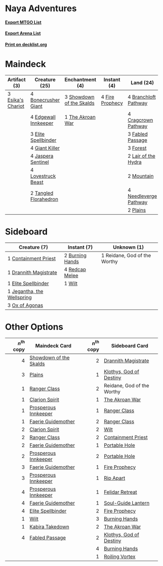 # Naya Adventures

#### [Export MTGO List](../collection/Naya%20Adventures/Naya%20Adventures.txt)
#### [Export Arena List](../collection/Naya%20Adventures/Naya%20Adventures_arena.txt)
#### [Print on decklist.org](http://decklist.org/?deckmain=4%09Bonecrusher%20Giant%0A4%09Branchloft%20Pathway%0A4%09Cragcrown%20Pathway%0A4%09Edgewall%20Innkeeper%0A3%09Elite%20Spellbinder%0A3%09Esika's%20Chariot%0A3%09Fabled%20Passage%0A4%09Fire%20Prophecy%0A3%09Forest%0A4%09Giant%20Killer%0A4%09Jaspera%20Sentinel%0A2%09Lair%20of%20the%20Hydra%0A4%09Lovestruck%20Beast%0A2%09Mountain%0A4%09Needleverge%20Pathway%0A2%09Plains%0A3%09Showdown%20of%20the%20Skalds%0A2%09Tangled%20Florahedron%0A1%09The%20Akroan%20War&deckside=2%09Burning%20Hands%0A1%09Containment%20Priest%0A1%09Drannith%20Magistrate%0A1%09Elite%20Spellbinder%0A1%09Jegantha,%20the%20Wellspring%0A3%09Ox%20of%20Agonas%0A4%09Redcap%20Melee%0A1%09Reidane,%20God%20of%20the%20Worthy%0A1%09Wilt)
# Maindeck

|                                        Artifact (3)                                        |                                         Creature (25)                                          |                                          Enchantment (4)                                          |                                       Instant (4)                                        |                                           Land (24)                                            |
|--------------------------------------------------------------------------------------------|------------------------------------------------------------------------------------------------|---------------------------------------------------------------------------------------------------|------------------------------------------------------------------------------------------|------------------------------------------------------------------------------------------------|
|3 [Esika's Chariot](http://gatherer.wizards.com/Pages/Card/Details.aspx?multiverseid=503783)|4 [Bonecrusher Giant](http://gatherer.wizards.com/Pages/Card/Details.aspx?multiverseid=473077)  |3 [Showdown of the Skalds](http://gatherer.wizards.com/Pages/Card/Details.aspx?multiverseid=503845)|4 [Fire Prophecy](http://gatherer.wizards.com/Pages/Card/Details.aspx?multiverseid=479636)|4 [Branchloft Pathway](http://gatherer.wizards.com/Pages/Card/Details.aspx?multiverseid=491909) |
|                                                                                            |4 [Edgewall Innkeeper](http://gatherer.wizards.com/Pages/Card/Details.aspx?multiverseid=473113) |1 [The Akroan War](http://gatherer.wizards.com/Pages/Card/Details.aspx?multiverseid=476375)        |                                                                                          |4 [Cragcrown Pathway](http://gatherer.wizards.com/Pages/Card/Details.aspx?multiverseid=491915)  |
|                                                                                            |3 [Elite Spellbinder](http://gatherer.wizards.com/Pages/Card/Details.aspx?multiverseid=513494)  |                                                                                                   |                                                                                          |3 [Fabled Passage](http://gatherer.wizards.com/Pages/Card/Details.aspx?multiverseid=473206)     |
|                                                                                            |4 [Giant Killer](http://gatherer.wizards.com/Pages/Card/Details.aspx?multiverseid=472976)       |                                                                                                   |                                                                                          |3 [Forest](http://gatherer.wizards.com/Pages/Card/Details.aspx?multiverseid=439860)             |
|                                                                                            |4 [Jaspera Sentinel](http://gatherer.wizards.com/Pages/Card/Details.aspx?multiverseid=503792)   |                                                                                                   |                                                                                          |2 [Lair of the Hydra](http://gatherer.wizards.com/Pages/Card/Details.aspx?multiverseid=527546)  |
|                                                                                            |4 [Lovestruck Beast](http://gatherer.wizards.com/Pages/Card/Details.aspx?multiverseid=473127)   |                                                                                                   |                                                                                          |2 [Mountain](http://gatherer.wizards.com/Pages/Card/Details.aspx?multiverseid=439859)           |
|                                                                                            |2 [Tangled Florahedron](http://gatherer.wizards.com/Pages/Card/Details.aspx?multiverseid=491859)|                                                                                                   |                                                                                          |4 [Needleverge Pathway](http://gatherer.wizards.com/Pages/Card/Details.aspx?multiverseid=491918)|
|                                                                                            |                                                                                                |                                                                                                   |                                                                                          |2 [Plains](http://gatherer.wizards.com/Pages/Card/Details.aspx?multiverseid=439856)             |


# Sideboard

|                                            Creature (7)                                             |                                       Instant (7)                                        |        Unknown (1)         |
|-----------------------------------------------------------------------------------------------------|------------------------------------------------------------------------------------------|----------------------------|
|1 [Containment Priest](http://gatherer.wizards.com/Pages/Card/Details.aspx?multiverseid=389470)      |2 [Burning Hands](http://gatherer.wizards.com/Pages/Card/Details.aspx?multiverseid=527422)|1 Reidane, God of the Worthy|
|1 [Drannith Magistrate](http://gatherer.wizards.com/Pages/Card/Details.aspx?multiverseid=479531)     |4 [Redcap Melee](http://gatherer.wizards.com/Pages/Card/Details.aspx?multiverseid=473097) |                            |
|1 [Elite Spellbinder](http://gatherer.wizards.com/Pages/Card/Details.aspx?multiverseid=513494)       |1 [Wilt](http://gatherer.wizards.com/Pages/Card/Details.aspx?multiverseid=479696)         |                            |
|1 [Jegantha, the Wellspring](http://gatherer.wizards.com/Pages/Card/Details.aspx?multiverseid=479742)|                                                                                          |                            |
|3 [Ox of Agonas](http://gatherer.wizards.com/Pages/Card/Details.aspx?multiverseid=476398)            |                                                                                          |                            |


# Other Options

|*n*<sup>th</sup> copy|                                          Maindeck Card                                          |*n*<sup>th</sup> copy|                                          Sideboard Card                                          |
|--------------------:|-------------------------------------------------------------------------------------------------|--------------------:|--------------------------------------------------------------------------------------------------|
|                    4|[Showdown of the Skalds](http://gatherer.wizards.com/Pages/Card/Details.aspx?multiverseid=503845)|                    2|[Drannith Magistrate](http://gatherer.wizards.com/Pages/Card/Details.aspx?multiverseid=479531)    |
|                    3|[Plains](http://gatherer.wizards.com/Pages/Card/Details.aspx?multiverseid=439856)                |                    1|[Klothys, God of Destiny](http://gatherer.wizards.com/Pages/Card/Details.aspx?multiverseid=476471)|
|                    1|[Ranger Class](http://gatherer.wizards.com/Pages/Card/Details.aspx?multiverseid=527489)          |                    2|Reidane, God of the Worthy                                                                        |
|                    1|[Clarion Spirit](http://gatherer.wizards.com/Pages/Card/Details.aspx?multiverseid=503610)        |                    1|[The Akroan War](http://gatherer.wizards.com/Pages/Card/Details.aspx?multiverseid=476375)         |
|                    1|[Prosperous Innkeeper](http://gatherer.wizards.com/Pages/Card/Details.aspx?multiverseid=527487)  |                    1|[Ranger Class](http://gatherer.wizards.com/Pages/Card/Details.aspx?multiverseid=527489)           |
|                    1|[Faerie Guidemother](http://gatherer.wizards.com/Pages/Card/Details.aspx?multiverseid=472973)    |                    2|[Ranger Class](http://gatherer.wizards.com/Pages/Card/Details.aspx?multiverseid=527489)           |
|                    2|[Clarion Spirit](http://gatherer.wizards.com/Pages/Card/Details.aspx?multiverseid=503610)        |                    2|[Wilt](http://gatherer.wizards.com/Pages/Card/Details.aspx?multiverseid=479696)                   |
|                    2|[Ranger Class](http://gatherer.wizards.com/Pages/Card/Details.aspx?multiverseid=527489)          |                    2|[Containment Priest](http://gatherer.wizards.com/Pages/Card/Details.aspx?multiverseid=389470)     |
|                    2|[Faerie Guidemother](http://gatherer.wizards.com/Pages/Card/Details.aspx?multiverseid=472973)    |                    1|[Portable Hole](http://gatherer.wizards.com/Pages/Card/Details.aspx?multiverseid=527320)          |
|                    2|[Prosperous Innkeeper](http://gatherer.wizards.com/Pages/Card/Details.aspx?multiverseid=527487)  |                    2|[Portable Hole](http://gatherer.wizards.com/Pages/Card/Details.aspx?multiverseid=527320)          |
|                    3|[Faerie Guidemother](http://gatherer.wizards.com/Pages/Card/Details.aspx?multiverseid=472973)    |                    1|[Fire Prophecy](http://gatherer.wizards.com/Pages/Card/Details.aspx?multiverseid=479636)          |
|                    3|[Prosperous Innkeeper](http://gatherer.wizards.com/Pages/Card/Details.aspx?multiverseid=527487)  |                    1|[Rip Apart](http://gatherer.wizards.com/Pages/Card/Details.aspx?multiverseid=513717)              |
|                    4|[Prosperous Innkeeper](http://gatherer.wizards.com/Pages/Card/Details.aspx?multiverseid=527487)  |                    1|[Felidar Retreat](http://gatherer.wizards.com/Pages/Card/Details.aspx?multiverseid=491638)        |
|                    4|[Faerie Guidemother](http://gatherer.wizards.com/Pages/Card/Details.aspx?multiverseid=472973)    |                    1|[Soul-Guide Lantern](http://gatherer.wizards.com/Pages/Card/Details.aspx?multiverseid=476488)     |
|                    4|[Elite Spellbinder](http://gatherer.wizards.com/Pages/Card/Details.aspx?multiverseid=513494)     |                    2|[Fire Prophecy](http://gatherer.wizards.com/Pages/Card/Details.aspx?multiverseid=479636)          |
|                    1|[Wilt](http://gatherer.wizards.com/Pages/Card/Details.aspx?multiverseid=479696)                  |                    3|[Burning Hands](http://gatherer.wizards.com/Pages/Card/Details.aspx?multiverseid=527422)          |
|                    1|[Kabira Takedown](http://gatherer.wizards.com/Pages/Card/Details.aspx?multiverseid=491641)       |                    2|[The Akroan War](http://gatherer.wizards.com/Pages/Card/Details.aspx?multiverseid=476375)         |
|                    4|[Fabled Passage](http://gatherer.wizards.com/Pages/Card/Details.aspx?multiverseid=473206)        |                    2|[Klothys, God of Destiny](http://gatherer.wizards.com/Pages/Card/Details.aspx?multiverseid=476471)|
|                     |                                                                                                 |                    4|[Burning Hands](http://gatherer.wizards.com/Pages/Card/Details.aspx?multiverseid=527422)          |
|                     |                                                                                                 |                    1|[Roiling Vortex](http://gatherer.wizards.com/Pages/Card/Details.aspx?multiverseid=491797)         |

